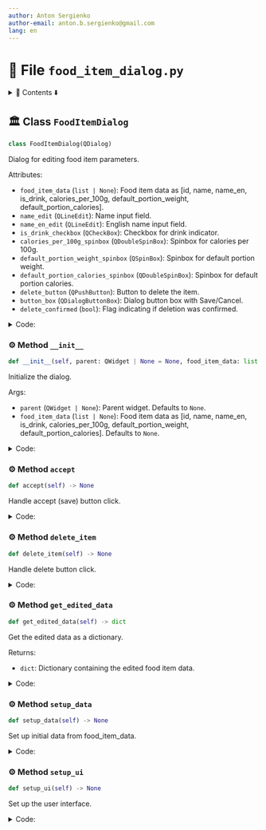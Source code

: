 ```yaml
---
author: Anton Sergienko
author-email: anton.b.sergienko@gmail.com
lang: en
---
```


# 📄 File `food_item_dialog.py`

<details>
<summary>📖 Contents ⬇️</summary>

## Contents

- [🏛️ Class `FoodItemDialog`](#%EF%B8%8F-class-fooditemdialog)
  - [⚙️ Method `__init__`](#%EF%B8%8F-method-__init__)
  - [⚙️ Method `accept`](#%EF%B8%8F-method-accept)
  - [⚙️ Method `delete_item`](#%EF%B8%8F-method-delete_item)
  - [⚙️ Method `get_edited_data`](#%EF%B8%8F-method-get_edited_data)
  - [⚙️ Method `setup_data`](#%EF%B8%8F-method-setup_data)
  - [⚙️ Method `setup_ui`](#%EF%B8%8F-method-setup_ui)

</details>

## 🏛️ Class `FoodItemDialog`

```python
class FoodItemDialog(QDialog)
```

Dialog for editing food item parameters.

Attributes:

- `food_item_data` (`list | None`): Food item data as [id, name, name_en, is_drink, calories_per_100g, default_portion_weight, default_portion_calories].
- `name_edit` (`QLineEdit`): Name input field.
- `name_en_edit` (`QLineEdit`): English name input field.
- `is_drink_checkbox` (`QCheckBox`): Checkbox for drink indicator.
- `calories_per_100g_spinbox` (`QDoubleSpinBox`): Spinbox for calories per 100g.
- `default_portion_weight_spinbox` (`QSpinBox`): Spinbox for default portion weight.
- `default_portion_calories_spinbox` (`QDoubleSpinBox`): Spinbox for default portion calories.
- `delete_button` (`QPushButton`): Button to delete the item.
- `button_box` (`QDialogButtonBox`): Dialog button box with Save/Cancel.
- `delete_confirmed` (`bool`): Flag indicating if deletion was confirmed.

<details>
<summary>Code:</summary>

```python
class FoodItemDialog(QDialog):

    food_item_data: list | None
    name_edit: QLineEdit
    name_en_edit: QLineEdit
    is_drink_checkbox: QCheckBox
    calories_per_100g_spinbox: QDoubleSpinBox
    default_portion_weight_spinbox: QSpinBox
    default_portion_calories_spinbox: QDoubleSpinBox
    delete_button: QPushButton
    button_box: QDialogButtonBox
    delete_confirmed: bool

    def __init__(self, parent: QWidget | None = None, food_item_data: list | None = None) -> None:
        """Initialize the dialog.

        Args:

        - `parent` (`QWidget | None`): Parent widget. Defaults to `None`.
        - `food_item_data` (`list | None`): Food item data as [id, name, name_en, is_drink, calories_per_100g,
          default_portion_weight, default_portion_calories]. Defaults to `None`.

        """
        super().__init__(parent)
        self.food_item_data = food_item_data
        self.setup_ui()
        self.setup_data()

    def accept(self) -> None:
        """Handle accept (save) button click."""
        # Validate required fields
        name = self.name_edit.text().strip()
        if not name:
            QMessageBox.warning(self, "Validation Error", "Name is required!")
            return

        # Check if at least one of calories fields is filled
        calories_per_100g = self.calories_per_100g_spinbox.value()
        default_portion_calories = self.default_portion_calories_spinbox.value()

        if calories_per_100g == 0 and default_portion_calories == 0:
            QMessageBox.warning(
                self, "Validation Error", "Please fill either 'Calories per 100g' or 'Default Portion Calories'!"
            )
            return

        super().accept()

    def delete_item(self) -> None:
        """Handle delete button click."""
        if not self.food_item_data:
            return

        food_name = self.food_item_data[1] if self.food_item_data[1] else "this item"

        reply = QMessageBox.question(
            self,
            "Confirm Deletion",
            f"Are you sure you want to delete '{food_name}'?",
            QMessageBox.StandardButton.Yes | QMessageBox.StandardButton.No,
            QMessageBox.StandardButton.No,
        )

        if reply == QMessageBox.StandardButton.Yes:
            self.delete_confirmed = True
            self.accept()
        else:
            self.delete_confirmed = False

    def get_edited_data(self) -> dict:
        """Get the edited data as a dictionary.

        Returns:

        - `dict`: Dictionary containing the edited food item data.

        """
        return {
            "name": self.name_edit.text().strip(),
            "name_en": self.name_en_edit.text().strip() or None,
            "is_drink": self.is_drink_checkbox.isChecked(),
            "calories_per_100g": self.calories_per_100g_spinbox.value() or None,
            "default_portion_weight": self.default_portion_weight_spinbox.value() or None,
            "default_portion_calories": self.default_portion_calories_spinbox.value() or None,
        }

    def setup_data(self) -> None:
        """Set up initial data from food_item_data."""
        if self.food_item_data:
            self.name_edit.setText(self.food_item_data[1] if self.food_item_data[1] else "")
            self.name_en_edit.setText(self.food_item_data[2] if self.food_item_data[2] else "")
            self.is_drink_checkbox.setChecked(self.food_item_data[3] == 1)
            self.calories_per_100g_spinbox.setValue(self.food_item_data[4] if self.food_item_data[4] else 0)
            self.default_portion_weight_spinbox.setValue(int(self.food_item_data[5]) if self.food_item_data[5] else 0)
            self.default_portion_calories_spinbox.setValue(self.food_item_data[6] if self.food_item_data[6] else 0)

    def setup_ui(self) -> None:
        """Set up the user interface."""
        self.setWindowTitle("Edit Food Item")
        self.setModal(True)
        self.resize(400, 300)

        # Main layout
        layout = QVBoxLayout(self)

        # Form layout for input fields
        form_layout = QFormLayout()

        # Name field
        self.name_edit = QLineEdit()
        form_layout.addRow("Name:", self.name_edit)

        # English name field
        self.name_en_edit = QLineEdit()
        form_layout.addRow("English Name:", self.name_en_edit)

        # Is drink checkbox
        self.is_drink_checkbox = QCheckBox("Is Drink")
        form_layout.addRow("", self.is_drink_checkbox)

        # Calories per 100g field
        self.calories_per_100g_spinbox = QDoubleSpinBox()
        self.calories_per_100g_spinbox.setRange(0, 10000)
        self.calories_per_100g_spinbox.setDecimals(1)
        self.calories_per_100g_spinbox.setSuffix(" kcal/100g")
        form_layout.addRow("Calories per 100g:", self.calories_per_100g_spinbox)

        # Default portion weight field
        self.default_portion_weight_spinbox = QSpinBox()
        self.default_portion_weight_spinbox.setRange(0, 10000)
        self.default_portion_weight_spinbox.setSuffix(" g")
        form_layout.addRow("Default Portion Weight:", self.default_portion_weight_spinbox)

        # Default portion calories field
        self.default_portion_calories_spinbox = QDoubleSpinBox()
        self.default_portion_calories_spinbox.setRange(0, 10000)
        self.default_portion_calories_spinbox.setDecimals(1)
        self.default_portion_calories_spinbox.setSuffix(" kcal")
        form_layout.addRow("Default Portion Calories:", self.default_portion_calories_spinbox)

        layout.addLayout(form_layout)

        # Buttons layout
        button_layout = QHBoxLayout()

        # Delete button
        self.delete_button = QPushButton("🗑️ Delete Item")
        self.delete_button.setStyleSheet("QPushButton { color: red; }")
        self.delete_button.clicked.connect(self.delete_item)
        button_layout.addWidget(self.delete_button)

        button_layout.addStretch()

        # Standard dialog buttons
        self.button_box = QDialogButtonBox(
            QDialogButtonBox.StandardButton.Save | QDialogButtonBox.StandardButton.Cancel
        )
        self.button_box.accepted.connect(self.accept)
        self.button_box.rejected.connect(self.reject)
        button_layout.addWidget(self.button_box)

        layout.addLayout(button_layout)
```

</details>

### ⚙️ Method `__init__`

```python
def __init__(self, parent: QWidget | None = None, food_item_data: list | None = None) -> None
```

Initialize the dialog.

Args:

- `parent` (`QWidget | None`): Parent widget. Defaults to `None`.
- `food_item_data` (`list | None`): Food item data as [id, name, name_en, is_drink, calories_per_100g,
  default_portion_weight, default_portion_calories]. Defaults to `None`.

<details>
<summary>Code:</summary>

```python
def __init__(self, parent: QWidget | None = None, food_item_data: list | None = None) -> None:
        super().__init__(parent)
        self.food_item_data = food_item_data
        self.setup_ui()
        self.setup_data()
```

</details>

### ⚙️ Method `accept`

```python
def accept(self) -> None
```

Handle accept (save) button click.

<details>
<summary>Code:</summary>

```python
def accept(self) -> None:
        # Validate required fields
        name = self.name_edit.text().strip()
        if not name:
            QMessageBox.warning(self, "Validation Error", "Name is required!")
            return

        # Check if at least one of calories fields is filled
        calories_per_100g = self.calories_per_100g_spinbox.value()
        default_portion_calories = self.default_portion_calories_spinbox.value()

        if calories_per_100g == 0 and default_portion_calories == 0:
            QMessageBox.warning(
                self, "Validation Error", "Please fill either 'Calories per 100g' or 'Default Portion Calories'!"
            )
            return

        super().accept()
```

</details>

### ⚙️ Method `delete_item`

```python
def delete_item(self) -> None
```

Handle delete button click.

<details>
<summary>Code:</summary>

```python
def delete_item(self) -> None:
        if not self.food_item_data:
            return

        food_name = self.food_item_data[1] if self.food_item_data[1] else "this item"

        reply = QMessageBox.question(
            self,
            "Confirm Deletion",
            f"Are you sure you want to delete '{food_name}'?",
            QMessageBox.StandardButton.Yes | QMessageBox.StandardButton.No,
            QMessageBox.StandardButton.No,
        )

        if reply == QMessageBox.StandardButton.Yes:
            self.delete_confirmed = True
            self.accept()
        else:
            self.delete_confirmed = False
```

</details>

### ⚙️ Method `get_edited_data`

```python
def get_edited_data(self) -> dict
```

Get the edited data as a dictionary.

Returns:

- `dict`: Dictionary containing the edited food item data.

<details>
<summary>Code:</summary>

```python
def get_edited_data(self) -> dict:
        return {
            "name": self.name_edit.text().strip(),
            "name_en": self.name_en_edit.text().strip() or None,
            "is_drink": self.is_drink_checkbox.isChecked(),
            "calories_per_100g": self.calories_per_100g_spinbox.value() or None,
            "default_portion_weight": self.default_portion_weight_spinbox.value() or None,
            "default_portion_calories": self.default_portion_calories_spinbox.value() or None,
        }
```

</details>

### ⚙️ Method `setup_data`

```python
def setup_data(self) -> None
```

Set up initial data from food_item_data.

<details>
<summary>Code:</summary>

```python
def setup_data(self) -> None:
        if self.food_item_data:
            self.name_edit.setText(self.food_item_data[1] if self.food_item_data[1] else "")
            self.name_en_edit.setText(self.food_item_data[2] if self.food_item_data[2] else "")
            self.is_drink_checkbox.setChecked(self.food_item_data[3] == 1)
            self.calories_per_100g_spinbox.setValue(self.food_item_data[4] if self.food_item_data[4] else 0)
            self.default_portion_weight_spinbox.setValue(int(self.food_item_data[5]) if self.food_item_data[5] else 0)
            self.default_portion_calories_spinbox.setValue(self.food_item_data[6] if self.food_item_data[6] else 0)
```

</details>

### ⚙️ Method `setup_ui`

```python
def setup_ui(self) -> None
```

Set up the user interface.

<details>
<summary>Code:</summary>

```python
def setup_ui(self) -> None:
        self.setWindowTitle("Edit Food Item")
        self.setModal(True)
        self.resize(400, 300)

        # Main layout
        layout = QVBoxLayout(self)

        # Form layout for input fields
        form_layout = QFormLayout()

        # Name field
        self.name_edit = QLineEdit()
        form_layout.addRow("Name:", self.name_edit)

        # English name field
        self.name_en_edit = QLineEdit()
        form_layout.addRow("English Name:", self.name_en_edit)

        # Is drink checkbox
        self.is_drink_checkbox = QCheckBox("Is Drink")
        form_layout.addRow("", self.is_drink_checkbox)

        # Calories per 100g field
        self.calories_per_100g_spinbox = QDoubleSpinBox()
        self.calories_per_100g_spinbox.setRange(0, 10000)
        self.calories_per_100g_spinbox.setDecimals(1)
        self.calories_per_100g_spinbox.setSuffix(" kcal/100g")
        form_layout.addRow("Calories per 100g:", self.calories_per_100g_spinbox)

        # Default portion weight field
        self.default_portion_weight_spinbox = QSpinBox()
        self.default_portion_weight_spinbox.setRange(0, 10000)
        self.default_portion_weight_spinbox.setSuffix(" g")
        form_layout.addRow("Default Portion Weight:", self.default_portion_weight_spinbox)

        # Default portion calories field
        self.default_portion_calories_spinbox = QDoubleSpinBox()
        self.default_portion_calories_spinbox.setRange(0, 10000)
        self.default_portion_calories_spinbox.setDecimals(1)
        self.default_portion_calories_spinbox.setSuffix(" kcal")
        form_layout.addRow("Default Portion Calories:", self.default_portion_calories_spinbox)

        layout.addLayout(form_layout)

        # Buttons layout
        button_layout = QHBoxLayout()

        # Delete button
        self.delete_button = QPushButton("🗑️ Delete Item")
        self.delete_button.setStyleSheet("QPushButton { color: red; }")
        self.delete_button.clicked.connect(self.delete_item)
        button_layout.addWidget(self.delete_button)

        button_layout.addStretch()

        # Standard dialog buttons
        self.button_box = QDialogButtonBox(
            QDialogButtonBox.StandardButton.Save | QDialogButtonBox.StandardButton.Cancel
        )
        self.button_box.accepted.connect(self.accept)
        self.button_box.rejected.connect(self.reject)
        button_layout.addWidget(self.button_box)

        layout.addLayout(button_layout)
```

</details>

